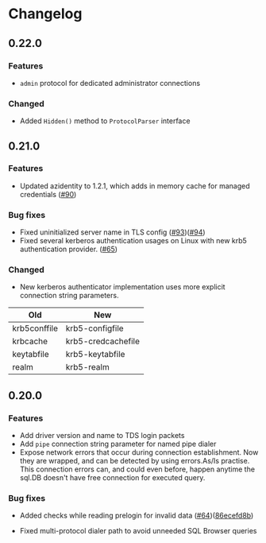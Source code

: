 # Changelog

## 0.22.0

### Features

* `admin` protocol for dedicated administrator connections

### Changed

* Added `Hidden()` method to `ProtocolParser` interface

## 0.21.0

### Features

* Updated azidentity to 1.2.1, which adds in memory cache for managed credentials ([#90](https://github.com/microsoft/go-mssqldb/pull/90))

### Bug fixes

* Fixed uninitialized server name in TLS config ([#93](https://github.com/microsoft/go-mssqldb/issues/93))([#94](https://github.com/microsoft/go-mssqldb/pull/94))
* Fixed several kerberos authentication usages on Linux with new krb5 authentication provider. ([#65](https://github.com/microsoft/go-mssqldb/pull/65))

### Changed

* New kerberos authenticator implementation uses more explicit connection string parameters.

| Old          | New                |
|--------------|--------------------|
| krb5conffile | krb5-configfile    |
| krbcache     | krb5-credcachefile |
| keytabfile   | krb5-keytabfile    |
| realm        | krb5-realm         |

## 0.20.0

### Features

* Add driver version and name to TDS login packets
* Add `pipe` connection string parameter for named pipe dialer
* Expose network errors that occur during connection establishment. Now they are
wrapped, and can be detected by using errors.As/Is practise. This connection
errors can, and could even before, happen anytime the sql.DB doesn't have free
connection for executed query.

### Bug fixes

* Added checks while reading prelogin for invalid data ([#64](https://github.com/microsoft/go-mssqldb/issues/64))([86ecefd8b](https://github.com/microsoft/go-mssqldb/commit/86ecefd8b57683aeb5ad9328066ee73fbccd62f5))

* Fixed multi-protocol dialer path to avoid unneeded SQL Browser queries

